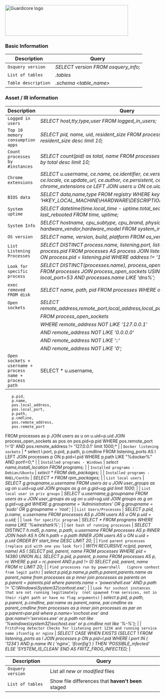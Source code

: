 <p align="left">
  <a href="https://www.guardicore.com/">
    <img src="https://www.guardicore.com/wp-content/uploads/2019/02/guardicore-press-releases-logo-banner2-845x200-1.jpg" alt="Guardicore logo" width="400" height="100">
  </a>
</p>
<h3 align="left">Basic Information</h3>
<p align="left">

| Description | Query |
| --- | --- |
| `Osquery version` | *SELECT version FROM osquery_info;* |
| `List of tables` | *.tables* |
| `Table description` | *.schema <table_name>* |

<h3 align="left">Asset / IR information</h3>

| Description | Query |
| --- | --- |
| `Logged in users` | *SELECT host,tty,type,user FROM logged_in_users;* |
| `Top 10 memory consumption apps` | *SELECT pid, name, uid, resident_size FROM processes order by resident_size desc limit 10;* |
| `Count processes by #instances` | *SELECT count(pid) as total, name FROM processes group by name order by total desc limit 10;* |
| `Chrome extensions` | *SELECT u.username, ce.name, ce.identifier, ce.version, ce.description, ce.locale, ce.update_url, ce.author, ce.persistent, ce.path FROM chrome_extensions ce LEFT JOIN users u ON ce.uid = u.uid;* |
| `BIOS data` | *SELECT data,name,type FROM registry WHERE key LIKE 'HKEY_LOCAL_MACHINE\HARDWARE\DESCRIPTION\System\BIOS'* |
| `System uptime` | *SELECT datetime(time.local_time - uptime.total_seconds, 'unixepoch') AS last_rebooted FROM time, uptime;* |
| `System Info` | *SELECT hostname, cpu_subtype, cpu_brand, physical_memory, hardware_vendor,hardware_model FROM system_info;* |
| `OS version` | *SELECT name, version, build, platform FROM os_version;* |
| `List Listening Processes` | *SELECT DISTINCT process.name, listening.port, listening.address, process.pid FROM processes AS process JOIN listening_ports AS listening ON process.pid = listening.pid WHERE address != '127.0.0.1';* |
| `Look for specific process` | *SELECT DISTINCT(processes.name), process_open_sockets.local_port FROM processes JOIN process_open_sockets USING (pid) WHERE local_port=53 AND processes.name LIKE 'dns%';* |
| `exec removed FROM disk` | *SELECT name, path, pid FROM processes WHERE on_disk = 0;* |
| `Open sockets` | *SELECT remote_address,remote_port,local_address,local_port,family,protocol,state* |
| | *FROM process_open_sockets* |
| | *WHERE remote_address NOT LIKE '127.0.0.1'* |
| | *AND remote_address NOT LIKE '0.0.0.0'* |
| | *AND remote_address NOT LIKE '::'* |
| | *AND remote_address NOT LIKE '0';* |
| `Open sockets + username + process name + process path` | SELECT * u.username,
       p.pid,
       p.name,
       pos.local_address,
       pos.local_port,
       p.path,
       p.cmdline,
       pos.remote_address,
       pos.remote_port
FROM processes as p
JOIN users as u
    on u.uid=p.uid
JOIN process_open_sockets as pos
    on pos.pid=p.pid
WHERE pos.remote_port !='0' AND pos.remote_address != '127.0.0.1'
limit 1000;* |
| `Docker listening sockets` | * select l.port, p.pid, p.path, p.cmdline
  FROM listening_ports AS l
       LEFT JOIN processes p ON p.pid=l.pid
WHERE p.path LIKE "%docker%"
  AND port!=0;* |
| `Installed programs - Windows` | *select name,install_location FROM programs;* |
| `Installed programs - Debian/Ubuntu` | *select * FROM deb_packages;* |
| `Installed programs - RHEL/CentOs` | *SELECT * FROM rpm_packages;* |
| `List local users` | *SELECT g.groupname,u.username FROM users as u
JOIN user_groups as ug
    on u.uid=ug.uid
JOIN groups as g
    on g.gid=ug.gid
limit 1000;* |
| `List local user in priv groups` | *SELECT u.username,g.groupname FROM users as u
JOIN user_groups as ug
    on u.uid=ug.uid
JOIN groups as g
    on g.gid=ug.gid
WHERE g.groupname = 'Administrators' OR g.groupname = 'sudo' OR g.groupname = 'root';* |
| `List Users/Processes` | *SELECT p.pid, p.name, u.username FROM processes AS p
JOIN users AS u
    ON p.uid = u.uid;* |
| `look for specific program` | *SELECT * FROM programs WHERE name LIKE '%wireshark%';* |
| `Get hash of running processes` | *SELECT DISTINCT h.md5, p.name, p.path, u.username
FROM processes AS p
INNER JOIN hash AS h ON h.path = p.path
INNER JOIN users AS u ON u.uid = p.uid
ORDER BY start_time DESC
LIMIT 20;* |
| `Find parent processes 
(replace pid with one you look for)` | *WITH RECURSIVE
rc(pid, parent, name) AS (
 SELECT pid, parent, name FROM processes WHERE pid = 14380 
 UNION ALL
 SELECT p.pid, p.parent, p.name FROM processes AS p, rc
 WHERE p.pid = rc.parent
 AND p.pid != 0)
SELECT pid, parent, name FROM rc LIMIT 20;* | 
| `Find processes run by powershell  
(ignore conhost from legit path)` | *select p.pid,p.name,p.path,p.parent,parents.name as parent_name from processes as p
inner join processes as parents on p.parent = parents.pid
where parents.name = 'powershell.exe' AND p.path != 'C:\Windows\System32\conhost.exe';* |
| `Look for svchost instances that are not running legitimately 
(not spawned from services, not in their right path or have no flag arguments)` | *select p.pid, p.path, p.parent, p.cmdline, par.name as parent_name, par.cmdline as parent_cmdline from processes as p
inner join processes as par on p.parent=par.pid
where p.name='svchost.exe' and (par.name!='services.exe' or p.path not like '%windows\system32\svchost.exe' or p.cmdline not like '%-%');* |
| `FritzFrog detector
Checks for listening port 1234 and running service name ifconfig or nginx` | *SELECT 
   CASE 
	 WHEN EXISTS
	 (SELECT 1
	 FROM listening_ports as l
	 JOIN processes p ON p.pid=l.pid
	 WHERE 
	  l.port IN (
        '1234') 
	 AND 
	  p.name IN (
        'nginx',
        'ifconfig')
	 )
THEN 'POSSIBLE_infected'
ELSE 'SYSTEM_IS_CLEAN'
END AS FRITZ_FROG_INFECTED;* |







| Description | Query |
| --- | --- |
| `Osquery version` | List all *new or modified* files |
| `List of tables` | Show file differences that **haven't been** staged |
</p>
